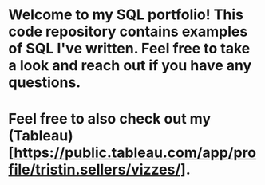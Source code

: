 # Welcome to my SQL portfolio! This code repository contains examples of SQL I've written. Feel free to take a look and reach out if you have any questions.

# Feel free to also check out my (Tableau)[https://public.tableau.com/app/profile/tristin.sellers/vizzes/].
